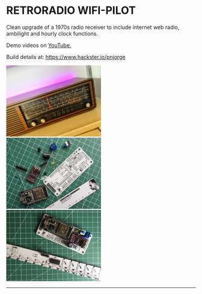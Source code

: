 # RETRORADIO WIFI-PILOT

Clean upgrade of a 1970s radio receiver to include internet web radio, ambilight and hourly clock functions.

Demo videos on <a href="https://www.youtube.com/user/m1nuteman" target="_blank">YouTube.</a>

Build details at: https://www.hackster.io/pnjorge

<img src="images/cover.jpg" width="50%">

<img src="images/components.JPG" width="50%">

<img src="images/boards.JPG" width="50%">



--------------------------------



